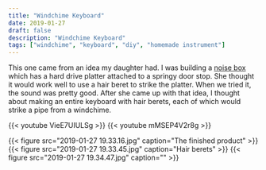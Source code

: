 ```yaml
---
title: "Windchime Keyboard"
date: 2019-01-27
draft: false
description: "Windchime Keyboard"
tags: ["windchime", "keyboard", "diy", "homemade instrument"]
---
```

This one came from an idea my daughter had. I was building a [noise box](/otherprojects/noisebox) which has a hard drive platter attached to a springy door stop. She thought it would work well to use a hair beret to strike the platter. When we tried it, the sound was pretty good. After she came up with that idea, I thought about making an entire keyboard with hair berets, each of which would strike a pipe from a windchime.

{{< youtube VieE7UIULSg >}}
{{< youtube mMSEP4V2r8g >}}

{{< figure src="2019-01-27 19.33.16.jpg" caption="The finished product" >}}
{{< figure src="2019-01-27 19.33.45.jpg" caption="Hair berets" >}}
{{< figure src="2019-01-27 19.34.47.jpg" caption="" >}}
